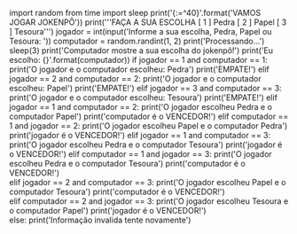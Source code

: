 import random
from time import sleep
print('{:=^40}'.format('VAMOS JOGAR JOKENPÔ'))
print('''FAÇA A SUA ESCOLHA
[ 1 ] Pedra
[ 2 ] Papel
[ 3 ] Tesoura''')
jogador = int(input('Informe a sua escolha, Pedra, Papel ou Tesoura: '))
computador = random.randint(1, 2)
print('Processando...')
sleep(3)
print('Computador mostre a sua escolha do jokenpô!')
print('Eu escolho: {}'.format(computador))
if jogador == 1 and computador == 1:
    print('O jogador e o computador escolheu: Pedra')
    print('EMPATE!') 
elif jogador == 2 and computador == 2:
    print('O jogador e o computador escolheu: Papel')
    print('EMPATE!') 
elif jogador == 3 and computador == 3:
    print('O jogador e o computador escolheu: Tesoura')
    print('EMPATE!')
elif jogador == 1 and computador == 2:
    print('O jogador escolheu Pedra e o computador Papel')
    print('computador é o VENCEDOR!')
elif computador == 1 and jogador == 2: 
    print('O jogador escolheu Papel e o computador Pedra')
    print('jogador é o VENCEDOR!')
elif jogador == 1 and computador == 3:
    print('O jogador escolheu Pedra e o computador Tesoura')
    print('jogador é o VENCEDOR!')
elif computador == 1 and jogador == 3:
    print('O jogador escolheu Pedra e o computador Tesoura')
    print('computador é o VENCEDOR!')  
elif jogador == 2 and computador == 3:
    print('O jogador escolheu Papel e o computador Tesoura')
    print('computador é o VENCEDOR!')  
elif computador == 2 and jogador == 3:
    print('O jogador escolheu Tesoura e o computador Papel')
    print('jogador é o VENCEDOR!')            
else:
    print('Informação invalida tente novamente')
